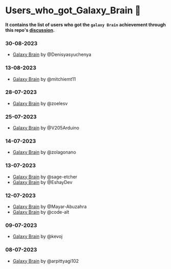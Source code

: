 # Users_who_got_Galaxy_Brain 🧠
**It contains the list of users who got the `galaxy Brain` achievement through this repo's [discussion](https://github.com/Sriansh-raj/GitHub-Achievements/discussions/18).**

### 30-08-2023
- [Galaxy Brain](https://github.com/Denisyasyuchenya?achievement=galaxy-brain&tab=achievements) by @Denisyasyuchenya
  
### 13-08-2023
- [Galaxy Brain](https://github.com/users/mitchiemt11/achievements/galaxy-brain) by @mitchiemt11

### 28-07-2023
- [Galaxy Brain](https://github.com/users/zoelesv/achievements/galaxy-brain) by @zoelesv

### 25-07-2023
- [Galaxy Brain](https://github.com/V205Arduino?tab=achievements&achievement=galaxy-brain) by @V205Arduino

### 14-07-2023
- [Galaxy Brain](https://github.com/users/zolagonano/achievements/galaxy-brain) by @zolagonano
  
### 13-07-2023
- [Galaxy Brain](https://github.com/users/sage-etcher/achievements/galaxy-brain) by @sage-etcher
- [Galaxy Brain](https://github.com/users/EshayDev/achievements/galaxy-brain) by @EshayDev

### 12-07-2023
- [Galaxy Brain](https://github.com/Mayar-Abuzahra?achievement=galaxy-brain&tab=achievements) by @Mayar-Abuzahra
- [Galaxy Brain](https://github.com/code-alt?achievement=galaxy-brain&tab=achievements) by @code-alt

### 09-07-2023
- [Galaxy Brain](https://github.com/kevoj?achievement=galaxy-brain&tab=achievements) by @kevoj

### 08-07-2023
- [Galaxy Brain](https://github.com/arpittyagi102?achievement=galaxy-brain&tab=achievements) by @arpittyagi102
